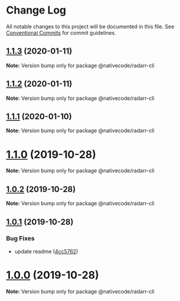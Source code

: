 # Change Log

All notable changes to this project will be documented in this file.
See [Conventional Commits](https://conventionalcommits.org) for commit guidelines.

## [1.1.3](https://git.nativecode.net/nativecode/media-clients/compare/@nativecode/radarr-cli@1.1.3-next.2...@nativecode/radarr-cli@1.1.3) (2020-01-11)

**Note:** Version bump only for package @nativecode/radarr-cli





## [1.1.2](https://git.nativecode.net/nativecode/media-clients/compare/@nativecode/radarr-cli@1.1.2-next.2...@nativecode/radarr-cli@1.1.2) (2020-01-11)

**Note:** Version bump only for package @nativecode/radarr-cli





## [1.1.1](https://git.nativecode.net/nativecode/media-clients/compare/@nativecode/radarr-cli@1.1.1-next.1...@nativecode/radarr-cli@1.1.1) (2020-01-10)

**Note:** Version bump only for package @nativecode/radarr-cli





# [1.1.0](https://git.nativecode.net/nativecode/media-clients/compare/@nativecode/radarr-cli@1.1.0-next.0...@nativecode/radarr-cli@1.1.0) (2019-10-28)

**Note:** Version bump only for package @nativecode/radarr-cli





## [1.0.2](https://git.nativecode.net/nativecode/media-clients/compare/@nativecode/radarr-cli@1.0.1...@nativecode/radarr-cli@1.0.2) (2019-10-28)

**Note:** Version bump only for package @nativecode/radarr-cli





## [1.0.1](https://git.nativecode.net/nativecode/media-clients/compare/@nativecode/radarr-cli@1.0.0...@nativecode/radarr-cli@1.0.1) (2019-10-28)


### Bug Fixes

* update readme ([4cc5762](https://git.nativecode.net/nativecode/media-clients/commits/4cc57626b48f58e73a23d5a5d53934fb61214ed6))





# [1.0.0](https://git.nativecode.net/nativecode/media-clients/compare/@nativecode/radarr-cli@1.0.0-next.3...@nativecode/radarr-cli@1.0.0) (2019-10-28)

**Note:** Version bump only for package @nativecode/radarr-cli
